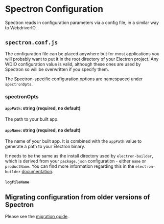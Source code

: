 # Spectron Configuration

Spectron reads in configuration parameters via a config file, in a similar way to WebdriverIO.

## `spectron.conf.js`

The configuration file can be placed anywhere but for most applications you will probably want to put it in the root directory of your Electron project. Any WDIO configuration value is valid, although these ones are used by Spectron so will be overwritten if you specify them.

The Spectron-specific configuration options are namespaced under `spectronOpts`.

### spectronOpts

#### `appPath`: string (required, no default)

The path to your built app.

#### `appName`: string (required, no default)

The name of your built app. It is combined with the `appPath` value to generate a path to your Electron binary.

It needs to be the same as the install directory used by `electron-builder`, which is derived from your `package.json` configuration - either `name` or `productName`. You can find more information regarding this in the `electron-builder` [documentation](https://www.electron.build/configuration/configuration#configuration).

#### `logFileName`

## Migrating configuration from older versions of Spectron

Please see the [migration guide](migration.md#configuration).
